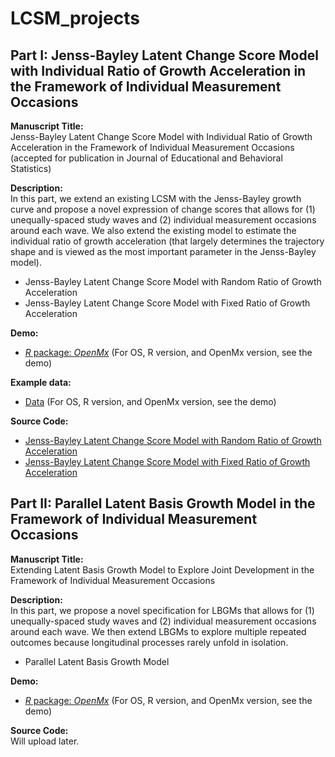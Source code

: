 # LCSM_projects

## Part I: Jenss-Bayley Latent Change Score Model with Individual Ratio of Growth Acceleration in the Framework of Individual Measurement Occasions
**Manuscript Title:** <br>
Jenss-Bayley Latent Change Score Model with Individual Ratio of Growth Acceleration in the Framework of Individual
Measurement Occasions (accepted for publication in Journal of Educational and Behavioral Statistics)

**Description:** <br>
In this part, we extend an existing LCSM with the Jenss-Bayley growth curve and propose a novel expression of change scores that allows for (1) unequally-spaced study waves and (2) individual measurement occasions around each wave. We also extend the existing model to estimate the individual ratio of growth acceleration (that largely determines the trajectory shape and is viewed as the most important parameter in the Jenss-Bayley model). 
- Jenss-Bayley Latent Change Score Model with Random Ratio of Growth Acceleration
- Jenss-Bayley Latent Change Score Model with Fixed Ratio of Growth Acceleration

**Demo:** 
- [*R* package: *OpenMx*](https://github.com/Veronica0206/LCSM_projects/blob/main/Part%201/OpenMx_demo.md)
(For OS, R version, and OpenMx version, see the demo)

**Example data:**
- [Data](https://github.com/Veronica0206/NonLinearCurve/blob/main/data/JB_random_dat.RData)
(For OS, R version, and OpenMx version, see the demo)

**Source Code:** <br>
- [Jenss-Bayley Latent Change Score Model with Random Ratio of Growth Acceleration](https://github.com/Veronica0206/NonLinearCurve/blob/main/R/LCSM_JB_random.R)
- [Jenss-Bayley Latent Change Score Model with Fixed Ratio of Growth Acceleration](https://github.com/Veronica0206/NonLinearCurve/blob/main/R/LCSM_JB_fixed.R)

## Part II: Parallel Latent Basis Growth Model in the Framework of Individual Measurement Occasions
**Manuscript Title:** <br>
Extending Latent Basis Growth Model to Explore Joint Development in the Framework of Individual Measurement Occasions

**Description:** <br>
In this part, we propose a novel specification for LBGMs that allows for (1) unequally-spaced study waves and (2) individual measurement occasions around each wave. We then extend LBGMs to explore multiple repeated outcomes because longitudinal processes rarely unfold in isolation. 
- Parallel Latent Basis Growth Model

**Demo:** 
- [*R* package: *OpenMx*](https://github.com/Veronica0206/LCSM_projects/blob/main/Part%202/OpenMx_demo2.md)
(For OS, R version, and OpenMx version, see the demo)

**Source Code:** <br>
Will upload later.
